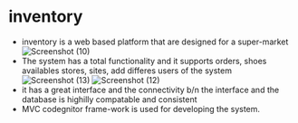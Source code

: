 # inventory
+ inventory is a web based platform that are designed for a super-market 
![Screenshot (10)](https://user-images.githubusercontent.com/45354039/115867447-ca603980-a443-11eb-9379-e944bb62cad7.png)
+ The system has a total functionality and it supports orders, shoes availables stores, sites, add differes users of the system 
![Screenshot (13)](https://user-images.githubusercontent.com/45354039/115867653-08f5f400-a444-11eb-9891-a326abf71da3.png)
![Screenshot (12)](https://user-images.githubusercontent.com/45354039/115867782-2d51d080-a444-11eb-9f1b-87b118a5c8cb.png)
+ it has a great interface and the connectivity b/n the interface and the database is highilly compatable and consistent
+ MVC codegnitor frame-work is used for developing the system.
